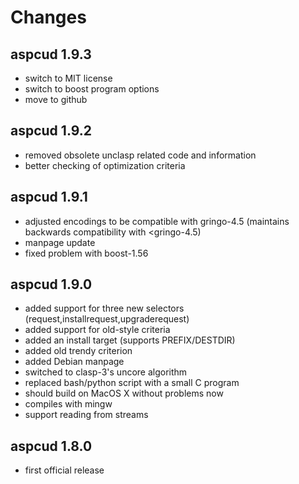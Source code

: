# Changes

## aspcud 1.9.3
  * switch to MIT license
  * switch to boost program options
  * move to github
## aspcud 1.9.2
  * removed obsolete unclasp related code and information
  * better checking of optimization criteria
## aspcud 1.9.1
  * adjusted encodings to be compatible with gringo-4.5
    (maintains backwards compatibility with <gringo-4.5)
  * manpage update
  * fixed problem with boost-1.56
## aspcud 1.9.0
  * added support for three new selectors (request,installrequest,upgraderequest)
  * added support for old-style criteria
  * added an install target (supports PREFIX/DESTDIR)
  * added old trendy criterion
  * added Debian manpage
  * switched to clasp-3's uncore algorithm
  * replaced bash/python script with a small C program
  * should build on MacOS X without problems now
  * compiles with mingw
  * support reading from streams
## aspcud 1.8.0
  * first official release
